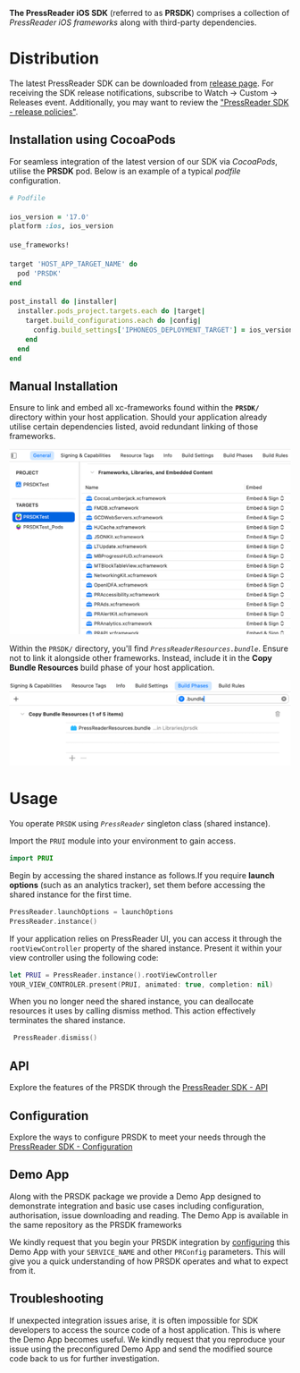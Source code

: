 __The PressReader iOS SDK__ (referred to as __PRSDK__) comprises a collection of _PressReader iOS frameworks_ along with third-party dependencies.

# Distribution

The latest PressReader SDK can be downloaded from [release page](https://github.com/pressreader/pr-ios-sdk/releases). For receiving the SDK release notifications, subscribe to Watch → Custom → Releases event.
Additionally, you may want to review the ["PressReader SDK - release policies"](https://pressreader.atlassian.net/wiki/x/GAA70w).

## Installation using CocoaPods

For seamless integration of the latest version of our SDK via _CocoaPods_, utilise the __PRSDK__ pod. 
Below is an example of a typical _podfile_ configuration.

```ruby
# Podfile

ios_version = '17.0'
platform :ios, ios_version

use_frameworks!

target 'HOST_APP_TARGET_NAME' do
  pod 'PRSDK'
end

post_install do |installer|
  installer.pods_project.targets.each do |target|
    target.build_configurations.each do |config|
      config.build_settings['IPHONEOS_DEPLOYMENT_TARGET'] = ios_version
    end
  end
end
```

## Manual Installation

Ensure to link and embed all xc-frameworks found within the **`PRSDK/`** directory within your host application.
Should your application already utilise certain dependencies listed, avoid redundant linking of those frameworks.

![frameworks_image](docs/assets/frameworks.png)

Within the `PRSDK/` directory, you'll find _`PressReaderResources.bundle`_. Ensure not to link it alongside other frameworks. Instead, include it in the **Copy Bundle Resources** build phase of your host application.

![build_phases_image](docs/assets/build_phases.png)

# Usage

You operate `PRSDK` using _`PressReader`_ singleton class (shared instance).

Import the `PRUI` module into your environment to gain access.

```Swift
import PRUI
```

Begin by accessing the shared instance as follows.If you require **launch options** (such as an analytics tracker), set them before accessing the shared instance for the first time.

```Swift
PressReader.launchOptions = launchOptions
PressReader.instance()
```

 If your application relies on PressReader UI, you can access it through  the `rootViewController` property of the shared instance. Present it within your view controller using the following code:

```Swift
let PRUI = PressReader.instance().rootViewController
YOUR_VIEW_CONTROLER.present(PRUI, animated: true, completion: nil)
```

When you no longer need the shared instance, you can deallocate resources it uses by calling dismiss method. This action effectively terminates the shared instance.

```Swift
 PressReader.dismiss()
```

## API
Explore the features of the PRSDK through the [PressReader SDK - API](/docs/API.md)

## Configuration
Explore the ways to configure PRSDK to meet your needs through the [PressReader SDK - Configuration](/docs/Configuration.md)

## Demo App

Along with the PRSDK package we provide a Demo App designed to demonstrate integration and basic use cases including configuration, authorisation, issue downloading and reading. The Demo App is available in the same repository as the PRSDK frameworks

We kindly request that you begin your PRSDK integration by [configuring](/docs/Configuration.md) this Demo App with your `SERVICE_NAME` and other `PRConfig` parameters. This will give you a quick understanding of how PRSDK operates and what to expect from it.

## Troubleshooting

If unexpected integration issues arise, it is often impossible for SDK developers to access the source code of a host application. This is where the Demo App becomes useful. We kindly request that you reproduce your issue using the preconfigured Demo App and send the modified source code back to us for further investigation.

